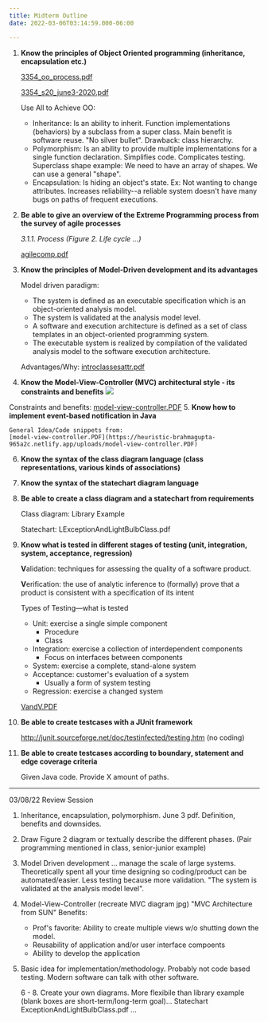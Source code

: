 ```yaml
---
title: Midterm Outline
date: 2022-03-06T03:14:59.000-06:00

---
```

1. **Know the principles of Object Oriented programming (inheritance, encapsulation etc.)**

    [3354_oo_process.pdf](https://heuristic-brahmagupta-965a2c.netlify.app/uploads/3354_oo_process.pdf)

    [3354_s20_june3-2020.pdf](https://heuristic-brahmagupta-965a2c.netlify.app/uploads/3354_s20_june3-2020.pdf)

    Use All to Achieve OO:
    * Inheritance: Is an ability to inherit. Function implementations (behaviors) by a subclass from a super class. Main benefit is software reuse.
      "No silver bullet".
      Drawback: class hierarchy.
    * Polymorphism: Is an ability to provide multiple implementations for a single function declaration. Simplifies code. Complicates testing. Superclass shape example: We need to have an array of shapes. We can use a general "shape".
    * Encapsulation: Is hiding an object's state. Ex: Not wanting to change attributes. Increases reliability--a reliable system doesn't have many bugs on paths of frequent executions.
 2. **Be able to give an overview of the Extreme Programming process from the survey of agile processes**

    _3.1.1. Process (Figure 2. Life cycle ...)_

    [agilecomp.pdf](https://heuristic-brahmagupta-965a2c.netlify.app/uploads/agilecomp.pdf)
 3. **Know the principles of Model-Driven development and its advantages**

    Model driven paradigm:
    * The system is defined as an executable specification which is an object-oriented analysis model.
    * The system is validated at the analysis model level.
    * A software and execution architecture is defined as a set of class templates in an object-oriented programming system.
    * The executable system is realized by compilation of the validated analysis model to the software execution architecture.

    Advantages/Why:
    [introclassesattr.pdf](https://heuristic-brahmagupta-965a2c.netlify.app/uploads/introclassesattr.pdf)
 4. **Know the Model-View-Controller (MVC) architectural style - its constraints and benefits** 
 ![](https://heuristic-brahmagupta-965a2c.netlify.app/uploads/mvc-diagram.jpg)

Constraints and benefits: [model-view-controller.PDF](https://heuristic-brahmagupta-965a2c.netlify.app/uploads/model-view-controller.PDF)
 5. **Know how to implement event-based notification in Java**

    General Idea/Code snippets from:
    [model-view-controller.PDF](https://heuristic-brahmagupta-965a2c.netlify.app/uploads/model-view-controller.PDF)
 6. **Know the syntax of the class diagram language (class representations, various kinds of associations)**
 7. **Know the syntax of the statechart diagram language**
 8. **Be able to create a class diagram and a statechart from requirements**

    Class diagram: Library Example

    Statechart: LExceptionAndLightBulbClass.pdf
 9. **Know what is tested in different stages of testing (unit, integration, system, acceptance, regression)**

    **V**alidation: techniques for assessing the quality of a software product.
    
    **V**erification: the use of analytic inference to (formally) prove that a product is consistent with a specification of its intent

    Types of Testing—what is tested
    * Unit: exercise a single simple component
      * Procedure
      * Class
    * Integration: exercise a collection of interdependent components
      * Focus on interfaces between components
    * System: exercise a complete, stand-alone system
    * Acceptance: customer's evaluation of a system
      * Usually a form of system testing
    * Regression: exercise a changed system

    [VandV.PDF](https://heuristic-brahmagupta-965a2c.netlify.app/uploads/VandV.PDF)
10. **Be able to create testcases with a JUnit framework**

    http://junit.sourceforge.net/doc/testinfected/testing.htm
    (no coding)
11. **Be able to create testcases according to boundary, statement and edge coverage criteria**

    Given Java code. Provide X amount of paths.

***

03/08/22 Review Session

1. Inheritance, encapsulation, polymorphism. June 3 pdf. Definition, benefits and downsides.
2. Draw Figure 2 diagram or textually describe the different phases. (Pair programming mentioned in class, senior-junior example)
3. Model Driven development ... manage the scale of large systems. Theoretically spent all your time designing so coding/product can be automated/easier. Less testing because more validation. "The system is validated at the analysis model level".
4. Model-View-Controller (recreate MVC diagram jpg) "MVC Architecture from SUN" Benefits:
   * Prof's favorite: Ability to create multiple views w/o shutting down the model.
   * Reusability of application and/or user interface compoents
   * Ability to develop the application
5. Basic idea for implementation/methodology. Probably not code based testing. Modern software can talk with other software.

	6 - 8. Create your own diagrams. More flexibile than library example (blank boxes are short-term/long-term goal)...
Statechart ExceptionAndLightBulbClass.pdf ...
